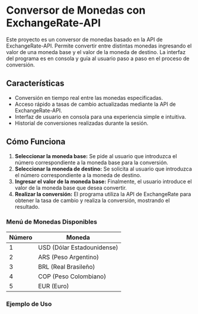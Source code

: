 # Conversor de Monedas con ExchangeRate-API

Este proyecto es un conversor de monedas basado en la API de ExchangeRate-API. Permite convertir entre distintas monedas ingresando el valor de una moneda base y el valor de la moneda de destino. La interfaz del programa es en consola y guía al usuario paso a paso en el proceso de conversión.

## Características

- Conversión en tiempo real entre las monedas especificadas.
- Acceso rápido a tasas de cambio actualizadas mediante la API de ExchangeRate-API.
- Interfaz de usuario en consola para una experiencia simple e intuitiva.
- Historial de conversiones realizadas durante la sesión.

## Cómo Funciona

1. **Seleccionar la moneda base:** Se pide al usuario que introduzca el número correspondiente a la moneda base para la conversión.
2. **Seleccionar la moneda de destino:** Se solicita al usuario que introduzca el número correspondiente a la moneda de destino.
3. **Ingresar el valor de la moneda base:** Finalmente, el usuario introduce el valor de la moneda base que desea convertir.
4. **Realizar la conversión:** El programa utiliza la API de ExchangeRate para obtener la tasa de cambio y realiza la conversión, mostrando el resultado.

### Menú de Monedas Disponibles

| Número | Moneda                   |
|--------|---------------------------|
| 1      | USD (Dólar Estadounidense) |
| 2      | ARS (Peso Argentino)       |
| 3      | BRL (Real Brasileño)       |
| 4      | COP (Peso Colombiano)      |
| 5      | EUR (Euro)                 |

### Ejemplo de Uso

